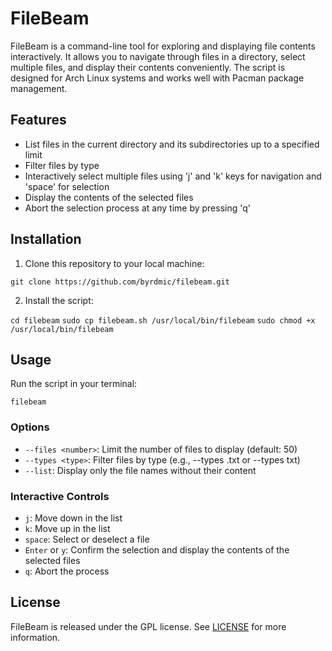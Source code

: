 # FileBeam

FileBeam is a command-line tool for exploring and displaying file contents interactively. It allows you to navigate through files in a directory, select multiple files, and display their contents conveniently. The script is designed for Arch Linux systems and works well with Pacman package management.

## Features

- List files in the current directory and its subdirectories up to a specified limit
- Filter files by type
- Interactively select multiple files using 'j' and 'k' keys for navigation and 'space' for selection
- Display the contents of the selected files
- Abort the selection process at any time by pressing 'q'

## Installation

1. Clone this repository to your local machine:

`git clone https://github.com/byrdmic/filebeam.git`


2. Install the script:

`cd filebeam`
`sudo cp filebeam.sh /usr/local/bin/filebeam`
`sudo chmod +x /usr/local/bin/filebeam`

## Usage

Run the script in your terminal:

`filebeam`

### Options

- `--files <number>`: Limit the number of files to display (default: 50)
- `--types <type>`: Filter files by type (e.g., --types .txt or --types txt)
- `--list`: Display only the file names without their content

### Interactive Controls

- `j`: Move down in the list
- `k`: Move up in the list
- `space`: Select or deselect a file
- `Enter` or `y`: Confirm the selection and display the contents of the selected files
- `q`: Abort the process

## License

FileBeam is released under the GPL license. See [LICENSE](LICENSE) for more information.

